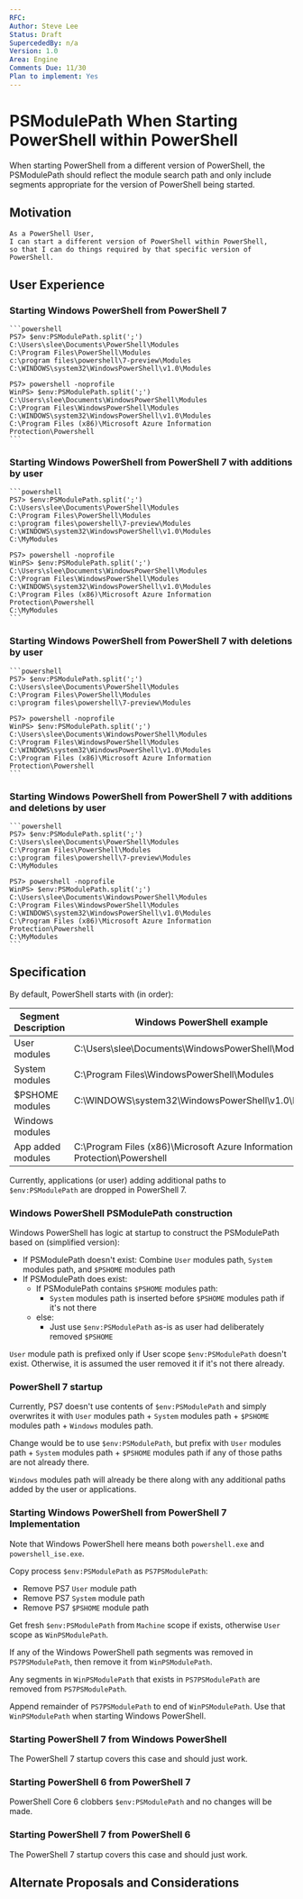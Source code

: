 ```yaml
---
RFC:
Author: Steve Lee
Status: Draft
SupercededBy: n/a
Version: 1.0
Area: Engine
Comments Due: 11/30
Plan to implement: Yes
---
```


# PSModulePath When Starting PowerShell within PowerShell

When starting PowerShell from a different version of PowerShell, the PSModulePath
should reflect the module search path and only include segments appropriate for
the version of PowerShell being started.

## Motivation

    As a PowerShell User,
    I can start a different version of PowerShell within PowerShell,
    so that I can do things required by that specific version of PowerShell.

## User Experience

### Starting Windows PowerShell from PowerShell 7

    ```powershell
    PS7> $env:PSModulePath.split(';')
    C:\Users\slee\Documents\PowerShell\Modules
    C:\Program Files\PowerShell\Modules
    c:\program files\powershell\7-preview\Modules
    C:\WINDOWS\system32\WindowsPowerShell\v1.0\Modules

    PS7> powershell -noprofile
    WinPS> $env:PSModulePath.split(';')
    C:\Users\slee\Documents\WindowsPowerShell\Modules
    C:\Program Files\WindowsPowerShell\Modules
    C:\WINDOWS\system32\WindowsPowerShell\v1.0\Modules
    C:\Program Files (x86)\Microsoft Azure Information Protection\Powershell
    ```

### Starting Windows PowerShell from PowerShell 7 with additions by user

    ```powershell
    PS7> $env:PSModulePath.split(';')
    C:\Users\slee\Documents\PowerShell\Modules
    C:\Program Files\PowerShell\Modules
    c:\program files\powershell\7-preview\Modules
    C:\WINDOWS\system32\WindowsPowerShell\v1.0\Modules
    C:\MyModules

    PS7> powershell -noprofile
    WinPS> $env:PSModulePath.split(';')
    C:\Users\slee\Documents\WindowsPowerShell\Modules
    C:\Program Files\WindowsPowerShell\Modules
    C:\WINDOWS\system32\WindowsPowerShell\v1.0\Modules
    C:\Program Files (x86)\Microsoft Azure Information Protection\Powershell
    C:\MyModules
    ```

### Starting Windows PowerShell from PowerShell 7 with deletions by user

    ```powershell
    PS7> $env:PSModulePath.split(';')
    C:\Users\slee\Documents\PowerShell\Modules
    C:\Program Files\PowerShell\Modules
    c:\program files\powershell\7-preview\Modules

    PS7> powershell -noprofile
    WinPS> $env:PSModulePath.split(';')
    C:\Users\slee\Documents\WindowsPowerShell\Modules
    C:\Program Files\WindowsPowerShell\Modules
    C:\WINDOWS\system32\WindowsPowerShell\v1.0\Modules
    C:\Program Files (x86)\Microsoft Azure Information Protection\Powershell
    ```

### Starting Windows PowerShell from PowerShell 7 with additions and deletions by user

    ```powershell
    PS7> $env:PSModulePath.split(';')
    C:\Users\slee\Documents\PowerShell\Modules
    C:\Program Files\PowerShell\Modules
    c:\program files\powershell\7-preview\Modules
    C:\MyModules

    PS7> powershell -noprofile
    WinPS> $env:PSModulePath.split(';')
    C:\Users\slee\Documents\WindowsPowerShell\Modules
    C:\Program Files\WindowsPowerShell\Modules
    C:\WINDOWS\system32\WindowsPowerShell\v1.0\Modules
    C:\Program Files (x86)\Microsoft Azure Information Protection\Powershell
    C:\MyModules
    ```

## Specification

By default, PowerShell starts with (in order):

| Segment Description | Windows PowerShell example                                               | PowerShell 7 example                              |
|---------------------|--------------------------------------------------------------------------|---------------------------------------------------|
| User modules        | C:\Users\slee\Documents\WindowsPowerShell\Modules                        | C:\Users\slee\Documents\PowerShell\Modules        |
| System modules      | C:\Program Files\WindowsPowerShell\Modules                               | C:\Program Files\PowerShell\Modules               |
| $PSHOME modules     | C:\WINDOWS\system32\WindowsPowerShell\v1.0\Modules                       | c:\program files\powershell\7-preview\Modules     |
| Windows modules     |                                                                          | C:\WINDOWS\system32\WindowsPowerShell\v1.0\Module |
| App added modules   | C:\Program Files (x86)\Microsoft Azure Information Protection\Powershell |                                                   |

Currently, applications (or user) adding additional paths to `$env:PSModulePath` are dropped in PowerShell 7.

### Windows PowerShell PSModulePath construction

Windows PowerShell has logic at startup to construct the PSModulePath based on (simplified version):

- If PSModulePath doesn't exist: Combine `User` modules path, `System` modules path, and `$PSHOME` modules path
- If PSModulePath does exist:
  - If PSModulePath contains `$PSHOME` modules path:
    - `System` modules path is inserted before `$PSHOME` modules path if it's not there
  - else:
    - Just use `$env:PSModulePath` as-is as user had deliberately removed `$PSHOME`

`User` module path is prefixed only if User scope `$env:PSModulePath` doesn't exist.
Otherwise, it is assumed the user removed it if it's not there already.

### PowerShell 7 startup

Currently, PS7 doesn't use contents of `$env:PSModulePath` and simply overwrites it with `User` modules path +
`System` modules path + `$PSHOME` modules path + `Windows` modules path.

Change would be to use `$env:PSModulePath`, but prefix with `User` modules path + `System` modules path +
`$PSHOME` modules path if any of those paths are not already there.

`Windows` modules path will already be there along with any additional paths added by the user or applications.

### Starting Windows PowerShell from PowerShell 7 Implementation

Note that Windows PowerShell here means both `powershell.exe` and `powershell_ise.exe`.

Copy process `$env:PSModulePath` as `PS7PSModulePath`:

- Remove PS7 `User` module path
- Remove PS7 `System` module path
- Remove PS7 `$PSHOME` module path

Get fresh `$env:PSModulePath` from `Machine` scope if exists, otherwise `User` scope
as `WinPSModulePath`.

If any of the Windows PowerShell path segments was removed in `PS7PSModulePath`, then
remove it from `WinPSModulePath`.

Any segments in `WinPSModulePath` that exists in `PS7PSModulePath` are removed from
`PS7PSModulePath`.

Append remainder of `PS7PSModulePath` to end of `WinPSModulePath`.
Use that `WinPSModulePath` when starting Windows PowerShell.

### Starting PowerShell 7 from Windows PowerShell

The PowerShell 7 startup covers this case and should just work.

### Starting PowerShell 6 from PowerShell 7

PowerShell Core 6 clobbers `$env:PSModulePath` and no changes will be made.

### Starting PowerShell 7 from PowerShell 6

The PowerShell 7 startup covers this case and should just work.

## Alternate Proposals and Considerations
